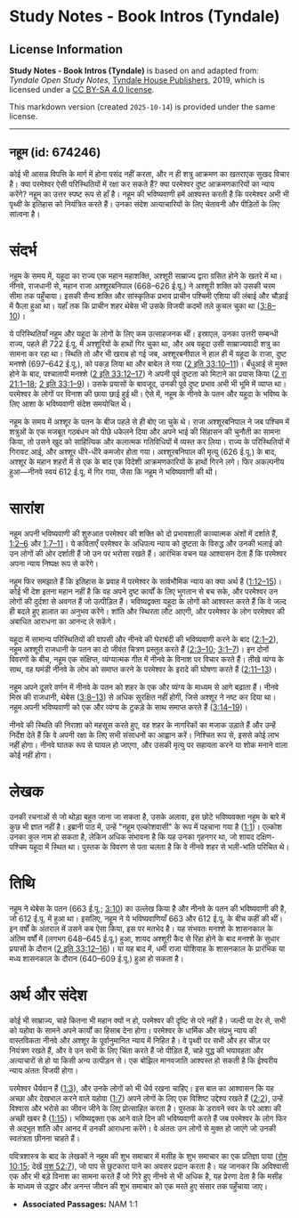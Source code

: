 # Study Notes - Book Intros (Tyndale)

## License Information

**Study Notes - Book Intros (Tyndale)** is based on and adapted from: _Tyndale Open Study Notes_, [Tyndale House Publishers](https://tyndaleopenresources.com/), 2019, which is licensed under a [CC BY-SA 4.0 license](https://creativecommons.org/licenses/by-sa/4.0/legalcode.en).

This markdown version (created `2025-10-14`) is provided under the same license.



--------------------------------

## नहूम (id: 674246)

कोई भी आसन्न विपत्ति के मार्ग में होना पसंद नहीं करता, और न ही शत्रु आक्रमण का खतराएक सुखद विचार है। क्या परमेश्वर ऐसी परिस्थितियों में रक्षा कर सकते हैं? क्या परमेश्वर दुष्ट आक्रमणकारियों का न्याय करेंगे? नहूम का उत्तर स्पष्ट रूप से हाँ है। नहूम की भविष्यवाणी हमें आश्वस्त करती है कि परमेश्वर अभी भी पृथ्वी के इतिहास को नियंत्रित करते हैं। उनका संदेश अत्याचारियों के लिए चेतावनी और पीड़ितों के लिए सांत्वना है।

संदर्भ
======

नहूम के समय में, यहूदा का राज्य एक महान महाशक्ति, अश्शूरी साम्राज्य द्वारा ग्रसित होने के खतरे में था। नीनवे, राजधानी से, महान राजा अश्शूरबनिपाल (668–626 ई.पू.) ने अश्शूरी शक्ति को उसकी चरम सीमा तक पहुँचाया। इसकी सैन्य शक्ति और सांस्कृतिक प्रभाव प्राचीन पश्चिमी एशिया की लंबाई और चौड़ाई में फैला हुआ था। यहाँ तक कि प्राचीन शहर थेबेस भी उसके विजयी कदमों तले कुचल चुका था ([3:8–10](https://ref.ly/Nah3:8-Nah3:10))।

ये परिस्थितियाँ नहूम और यहूदा के लोगों के लिए कम उत्साहजनक थीं। इस्राएल, उनका उत्तरी सम्बन्धी राज्य, पहले ही 722 ई.पू. में अश्शूरियों के हाथों गिर चुका था, और अब यहूदा उसी साम्राज्यवादी शत्रु का सामना कर रहा था। स्थिति तो और भी खराब हो गई जब, अश्शूरबनीपाल ने हाल ही में यहूदा के राजा, दुष्ट मनश्शे (697–642 ई.पू.), को पकड़ लिया था और बाबेल ले गया ([2 इति 33:10–11](https://ref.ly/2Chr33:10-2Chr33:11))। बँधुआई से मुक्त होने के बाद, पश्चातापी मनश्शे ([2 इति 33:12–17](https://ref.ly/2Chr33:12-2Chr33:17)) ने अपनी पूर्व दुष्टता को मिटाने का प्रयास किया ([2 रा 21:1–18](https://ref.ly/2Kgs21:1-2Kgs21:18); [2 इति 33:1–9](https://ref.ly/2Chr33:1-2Chr33:9))। उसके प्रयासों के बावजूद, उनकी पूर्व दुष्ट प्रभाव अभी भी भूमि में व्याप्त था। परमेश्वर के लोगों पर विनाश की छाया छाई हुई थी। ऐसे में, नहूम के नीनवे के पतन और यहूदा के भविष्य के लिए आशा के भविष्यवाणी संदेश समयोचित थे।

नहूम के समय में अश्शूर के पतन के बीज पहले से ही बोए जा चुके थे। राजा अश्शूरबनिपाल ने जब पश्चिम में शत्रुओं के एक मजबूत गठबंधन को पीछे धकेलने दिया और अपने भाई की सिंहासन की चुनौती का सामना किया, तो उसने खुद को साहित्यिक और कलात्मक गतिविधियों में व्यस्त कर लिया। राज्य के परिस्थितियों में गिरावट आई, और अश्शूर धीरे\-धीरे कमजोर होता गया। अश्शूरबनिपाल की मृत्यु (626 ई.पू.) के बाद, अश्शूर के महान शहरों में से एक के बाद एक विदेशी आक्रमणकारियों के हाथों गिरने लगे। फिर अकल्पनीय हुआ—नीनवे स्वयं 612 ई.पू. में गिर गया, जैसा कि नहूम ने भविष्यवाणी की थी।

सारांश
======

नहूम अपनी भविष्यवाणी की शुरुआत परमेश्वर की शक्ति को दो प्रभावशाली काव्यात्मक अंशों में दर्शाते हैं, [1:2–6](https://ref.ly/Nah1:2-Nah1:6) और [1:7–11](https://ref.ly/Nah1:7-Nah1:11)। ये कविताएँ परमेश्वर के अधिपत्य न्याय को दुष्टता के विरुद्ध और उनकी भलाई को उन लोगों की ओर दर्शाती हैं जो उन पर भरोसा रखते हैं। आरंभिक वचन यह आश्वासन देता हैं कि परमेश्वर अपना न्याय निष्पक्ष रूप से करेंगे।

नहूम फिर समझाते हैं कि इतिहास के प्रवाह में परमेश्वर के सार्वभौमिक न्याय का क्या अर्थ है ([1:12–15](https://ref.ly/Nah1:12-Nah1:15))। कोई भी देश इतना महान नहीं है कि वह अपने दुष्ट कार्यों के लिए भुगतान से बच सके, और परमेश्वर उन लोगों की दुर्दशा से अवगत हैं जो उत्पीड़ित हैं। भविष्यद्वक्ता यहूदा के लोगों को आश्वस्त करते हैं कि वे जल्द ही बदले हुए हालात का अनुभव करेंगे। शांति और स्थिरता लौट आएगी, और परमेश्वर के लोग परमेश्वर की अबाधित आराधना का आनन्द ले सकेंगे।

यहूदा में सामान्य परिस्थितियों की वापसी और नीनवे की घेराबंदी की भविष्यवाणी करने के बाद ([2:1–2](https://ref.ly/Nah2:1-Nah2:2)), नहूम अश्शूरी राजधानी के पतन का दो जीवंत चित्रण प्रस्तुत करते हैं ([2:3–10](https://ref.ly/Nah2:3-Nah2:10); [3:1–7](https://ref.ly/Nah3:1-Nah3:7))। इन दोनों विवरणों के बीच, नहूम एक संक्षिप्त, व्यंग्यात्मक गीत में नीनवे के विनाश पर विचार करते हैं। तीखे व्यंग्य के साथ, वह घमंडी नीनवे के लोभ को समाप्त करने के परमेश्वर के इरादे की घोषणा करते हैं ([2:11–13](https://ref.ly/Nah2:11-Nah2:13))।

नहूम अपने दूसरे वर्णन में नीनवे के पतन को शहर के एक और व्यंग्य के माध्यम से आगे बढ़ाता हैं। नीनवे मिस्र की राजधानी, थेबेस ([3:8–13](https://ref.ly/Nah3:8-Nah3:13)) से अधिक सुरक्षित नहीं होगी, जिसे अश्शूर ने नष्ट कर दिया था। नहूम अपनी भविष्यवाणी को एक और व्यंग्य के टुकड़े के साथ समाप्त करते हैं ([3:14–19](https://ref.ly/Nah3:14-Nah3:19))। 

नीनवे की स्थिति की निराशा को महसूस करते हुए, वह शहर के नागरिकों का मजाक उड़ाते हैं और उन्हें निर्देश देते हैं कि वे अपनी रक्षा के लिए सभी संसाधनों का आह्वान करें। निश्चित रूप से, इससे कोई लाभ नहीं होगा। नीनवे घातक रूप से घायल हो जाएगा, और उसकी मृत्यु पर सहायता करने या शोक मनाने वाला कोई नहीं होगा।

लेखक
====

उनकी रचनाओं से जो थोड़ा बहुत जाना जा सकता है, उसके अलावा, इस छोटे भविष्यवक्ता नहूम के बारे में कुछ भी ज्ञात नहीं है। इब्रानी पाठ में, उन्हें "नहूम एल्कोशवासी" के रूप में पहचाना गया है ([1:1](https://ref.ly/Nah1:1))। एल्कोश उनका कुल नाम हो सकता है, लेकिन अधिक संभावना है कि यह उनका गृहनगर था, जो शायद दक्षिण\-पश्चिम यहूदा में स्थित था। पुस्तक के विवरण से पता चलता है कि वे नीनवे शहर से भली\-भांति परिचित थे।

तिथि
====

नहूम ने थेबेस के पतन (663 ई.पू.; [3:10](https://ref.ly/Nah3:10)) का उल्लेख किया है और नीनवे के पतन की भविष्यवाणी की है, जो 612 ई.पू. में हुआ था। इसलिए, नहूम ने ये भविष्यवाणियाँ 663 और 612 ई.पू. के बीच कहीं की थीं। इन वर्षों के अंतराल में उसने कब ऐसा किया, इस पर मतभेद है। यह संभवतः मनश्शे के शासनकाल के अंतिम वर्षों में (लगभग 648–645 ई.पू.) हुआ, शायद अश्शूरी कैद से रिहा होने के बाद मनश्शे के सुधार प्रयासों के दौरान ([2 इति 33:12–16](https://ref.ly/2Chr33:12-2Chr33:16))। या यह बाद में, धर्मी राजा योशियाह के शासनकाल के प्रारंभिक या मध्य शासनकाल के दौरान (640–609 ई.पू.) हुआ हो सकता है।

अर्थ और संदेश
=============

कोई भी साम्राज्य, चाहे कितना भी महान क्यों न हो, परमेश्वर की दृष्टि से परे नहीं है। जल्दी या देर से, सभी को यहोवा के सामने अपने कार्यों का हिसाब देना होगा। परमेश्वर के धार्मिक और संप्रभु न्याय की वास्तविकता नीनवे और अश्शूर के पूर्वानुमानित न्याय में निहित है। वे पृथ्वी पर सभी और हर चीज़ पर नियंत्रण रखते हैं, और वे उन सभी के लिए चिंता करते हैं जो पीड़ित हैं, चाहे युद्ध की भयावहता और अत्याचारों से हो या किसी अन्य उत्पीड़न से। एक बोझिल मानवजाति आश्वस्त हो सकती है कि ईश्वरीय न्याय अंततः विजयी होगा।

परमेश्वर धैर्यवान हैं ([1:3](https://ref.ly/Nah1:3)), और उनके लोगों को भी धैर्य रखना चाहिए। इस बात का आश्वासन कि यह अच्छा और देखभाल करने वाले यहोवा ([1:7](https://ref.ly/Nah1:7)) अपने लोगों के लिए एक विशिष्ट उद्देश्य रखते हैं ([2:2](https://ref.ly/Nah2:2)), उन्हें विश्वास और भरोसे का जीवन जीने के लिए प्रोत्साहित करता है। पुस्तक के डरावने स्वर के परे आशा की अच्छी खबर है ([1:15](https://ref.ly/Nah1:15))। भविष्यद्वक्ता एक आने वाले दिन की भविष्यवाणी करते हैं जब परमेश्वर के लोग फिर से अद्भुत शांति और आनद में उनकी आराधना करेंगे। वे अंततः उन लोगों से मुक्त हो जाएंगे जो उनकी स्वतंत्रता छीनना चाहते हैं।

पवित्रशास्त्र के बाद के लेखकों ने नहूम की शुभ समाचार में मसीह के शुभ समाचार का एक प्रतिज्ञा पाया ([रोम 10:15](https://ref.ly/Rom10:15); देखें [यश 52:7](https://ref.ly/Isa52:7)), जो पाप से छुटकारा पाने का अवसर प्रदान करता है। यह जानकर कि अविश्वासी एक और भी बड़े विनाश का सामना करते हैं जो गिरे हुए नीनवे से भी अधिक है, यह प्रेरणा देता है कि मसीह के माध्यम से उद्धार और अनन्त जीवन की शुभ समाचार को एक मरते हुए संसार तक पहुँचाया जाए।

* **Associated Passages:** NAM 1:1

